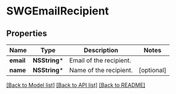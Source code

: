 # SWGEmailRecipient

## Properties
Name | Type | Description | Notes
------------ | ------------- | ------------- | -------------
**email** | **NSString*** | Email of the recipient. | 
**name** | **NSString*** | Name of the recipient. | [optional] 

[[Back to Model list]](../README.md#documentation-for-models) [[Back to API list]](../README.md#documentation-for-api-endpoints) [[Back to README]](../README.md)


